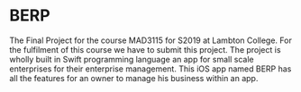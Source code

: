 # BERP
The Final Project for the course MAD3115 for S2019 at Lambton College. For the fulfilment of this course we have to submit this project. The project is wholly built in Swift programming language an app for small scale enterprises for their enterprise management. This iOS app named BERP has all the features for an owner to manage his business within an app. 
